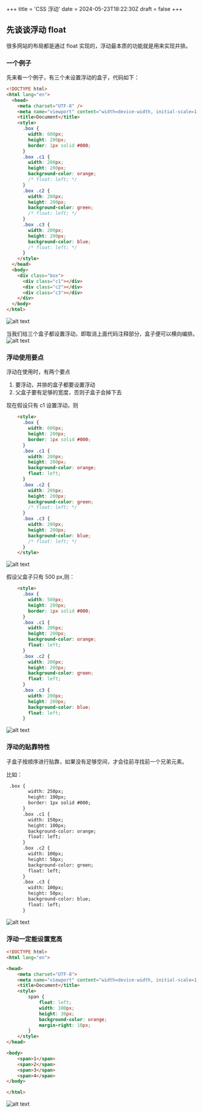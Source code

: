 +++
title = 'CSS 浮动'
date = 2024-05-23T18:22:30Z
draft = false
+++

## 先谈谈浮动 float

很多网站的布局都是通过 float 实现的，浮动最本质的功能就是用来实现并排。

### 一个例子
先来看一个例子，有三个未设置浮动的盒子，代码如下：
```html
<!DOCTYPE html>
<html lang="en">
  <head>
    <meta charset="UTF-8" />
    <meta name="viewport" content="width=device-width, initial-scale=1.0" />
    <title>Document</title>
    <style>
      .box {
        width: 600px;
        height: 200px;
        border: 1px solid #000;
      }
      .box .c1 {
        width: 200px;
        height: 200px;
        background-color: orange;
        /* float: left; */
      }
      .box .c2 {
        width: 200px;
        height: 200px;
        background-color: green;
        /* float: left; */
      }
      .box .c3 {
        width: 200px;
        height: 200px;
        background-color: blue;
        /* float: left; */
      }
    </style>
  </head>
  <body>
    <div class="box">
      <div class="c1"></div>
      <div class="c2"></div>
      <div class="c3"></div>
    </div>
  </body>
</html>


```
![alt text](image.png)

当我们给三个盒子都设置浮动，即取消上面代码注释部分，盒子便可以横向编排。
![alt text](image-1.png)

### 浮动使用要点

浮动在使用时，有两个要点
1. 要浮动，并排的盒子都要设置浮动
2. 父盒子要有足够的宽度，否则子盒子会掉下去

现在假设只有 c1 设置浮动，则
```html
    <style>
      .box {
        width: 600px;
        height: 200px;
        border: 1px solid #000;
      }
      .box .c1 {
        width: 200px;
        height: 200px;
        background-color: orange;
        float: left;
      }
      .box .c2 {
        width: 200px;
        height: 200px;
        background-color: green;
        /* float: left; */
      }
      .box .c3 {
        width: 200px;
        height: 200px;
        background-color: blue;
        /* float: left; */
      }
    </style>

```
![alt text](image-2.png)

假设父盒子只有 500 px,则：
```html
    <style>
      .box {
        width: 500px;
        height: 200px;
        border: 1px solid #000;
      }
      .box .c1 {
        width: 200px;
        height: 200px;
        background-color: orange;
        float: left;
      }
      .box .c2 {
        width: 200px;
        height: 200px;
        background-color: green;
        float: left;
      }
      .box .c3 {
        width: 200px;
        height: 200px;
        background-color: blue;
        float: left;
      }

```
![alt text](image-3.png)


### 浮动的贴靠特性

子盒子按顺序进行贴靠，如果没有足够空间，才会往前寻找前一个兄弟元素。

比如：
```html
 .box {
        width: 250px;
        height: 100px;
        border: 1px solid #000;
      }
      .box .c1 {
        width: 150px;
        height: 100px;
        background-color: orange;
        float: left;
      }
      .box .c2 {
        width: 100px;
        height: 50px;
        background-color: green;
        float: left;
      }
      .box .c3 {
        width: 100px;
        height: 50px;
        background-color: blue;
        float: left;
      }

```
![alt text](image-4.png)

### 浮动一定能设置宽高

```html
<!DOCTYPE html>
<html lang="en">

<head>
    <meta charset="UTF-8">
    <meta name="viewport" content="width=device-width, initial-scale=1.0">
    <title>Document</title>
    <style>
        span {
            float: left;
            width: 100px;
            height: 30px;
            background-color: orange;
            margin-right: 10px;
        }
    </style>
</head>

<body>
    <span>1</span>
    <span>2</span>
    <span>3</span>
    <span>4</span>
</body>

</html>

```
![alt text](image-5.png)